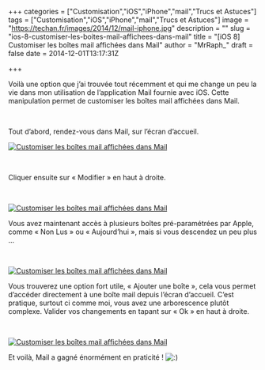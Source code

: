 +++
categories = ["Customisation","iOS","iPhone","mail","Trucs et Astuces"]
tags = ["Customisation","iOS","iPhone","mail","Trucs et Astuces"]
image = "https://techan.fr/images/2014/12/mail-iphone.jpg"
description = ""
slug = "ios-8-customiser-les-boites-mail-affichees-dans-mail"
title = "[iOS 8] Customiser les boîtes mail affichées dans Mail"
author = "MrRaph_"
draft = false
date = 2014-12-01T13:17:31Z

+++


Voilà une option que j’ai trouvée tout récemment et qui me change un peu la vie dans mon utilisation de l’application Mail fournie avec iOS. Cette manipulation permet de customiser les boîtes mail affichées dans Mail.  
  
  

Tout d’abord, rendez-vous dans Mail, sur l’écran d’accueil.

[![Customiser les boîtes mail affichées dans Mail](https://techan.fr/images/2014/12/mail_boxe-575x1024.png)](https://techan.fr/images/2014/12/mail_boxe.png)

 

Cliquer ensuite sur « Modifier » en haut à droite.

 

[![Customiser les boîtes mail affichées dans Mail](https://techan.fr/images/2014/12/mail_boxes_2-575x1024.png)](https://techan.fr/images/2014/12/mail_boxes_2.png)

Vous avez maintenant accès à plusieurs boîtes pré-paramétrées par Apple, comme « Non Lus » ou « Aujourd’hui », mais si vous descendez un peu plus …

 

[![Customiser les boîtes mail affichées dans Mail](https://techan.fr/images/2014/12/mail_select_boxes-575x1024.png)](https://techan.fr/images/2014/12/mail_select_boxes.png)

Vous trouverez une option fort utile, « Ajouter une boîte », cela vous permet d’accéder directement à une boîte mail depuis l’écran d’accueil. C’est pratique, surtout ci comme moi, vous avez une arborescence plutôt complexe. Valider vos changements en tapant sur « Ok » en haut à droite.

 

[![Customiser les boîtes mail affichées dans Mail](https://techan.fr/images/2014/12/mail_select_boxes_2-575x1024.png)](https://techan.fr/images/2014/12/mail_select_boxes_2.png)

Et voilà, Mail a gagné énormément en praticité ! ![:)](http://blog.techan.fr/wp-includes/images/smilies/simple-smile.png)


